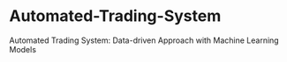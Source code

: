 # Automated-Trading-System
Automated Trading System: Data-driven Approach with Machine Learning Models

